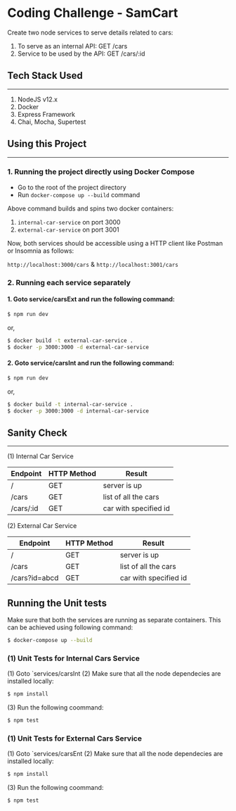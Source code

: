 # Coding Challenge - SamCart

Create two node services to serve details related to cars:

1. To serve as an internal API: GET /cars
2. Service to be used by the API: GET /cars/:id

## Tech Stack Used

---

1. NodeJS v12.x
2. Docker
3. Express Framework
4. Chai, Mocha, Supertest

## Using this Project

---

### 1. Running the project directly using Docker Compose

- Go to the root of the project directory
- Run `docker-compose up --build` command

Above command builds and spins two docker containers:

1. `internal-car-service` on port 3000
2. `external-car-service` on port 3001

Now, both services should be accessible using a HTTP client like Postman or Insomnia as follows:

`http://localhost:3000/cars` & `http://localhost:3001/cars`

### 2. Running each service separately

#### 1. Goto service/carsExt and run the following command:

```Bash
$ npm run dev
```

or,

```Bash
$ docker build -t external-car-service .
$ docker -p 3000:3000 -d external-car-service
```

#### 2. Goto service/carsInt and run the following command:

```Bash
$ npm run dev
```

or,

```Bash
$ docker build -t internal-car-service .
$ docker -p 3000:3000 -d internal-car-service
```

## Sanity Check

---

(1) Internal Car Service

| Endpoint  | HTTP Method | Result                |
| --------- | ----------- | --------------------- |
| /         | GET         | server is up          |
| /cars     | GET         | list of all the cars  |
| /cars/:id | GET         | car with specified id |

(2) External Car Service

| Endpoint      | HTTP Method | Result                |
| ------------- | ----------- | --------------------- |
| /             | GET         | server is up          |
| /cars         | GET         | list of all the cars  |
| /cars?id=abcd | GET         | car with specified id |

## Running the Unit tests

Make sure that both the services are running as separate containers. This can be achieved using following command:

```Bash
$ docker-compose up --build
```

### (1) Unit Tests for Internal Cars Service

(1) Goto `services/carsInt
(2) Make sure that all the node dependecies are installed locally:

```Bash
$ npm install
```

(3) Run the following coommand:

```Bash
$ npm test
```

### (1) Unit Tests for External Cars Service

(1) Goto `services/carsEnt
(2) Make sure that all the node dependecies are installed locally:

```Bash
$ npm install
```

(3) Run the following coommand:

```Bash
$ npm test
```
